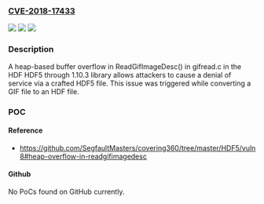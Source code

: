 ### [CVE-2018-17433](https://cve.mitre.org/cgi-bin/cvename.cgi?name=CVE-2018-17433)
![](https://img.shields.io/static/v1?label=Product&message=n%2Fa&color=blue)
![](https://img.shields.io/static/v1?label=Version&message=n%2Fa&color=blue)
![](https://img.shields.io/static/v1?label=Vulnerability&message=n%2Fa&color=brighgreen)

### Description

A heap-based buffer overflow in ReadGifImageDesc() in gifread.c in the HDF HDF5 through 1.10.3 library allows attackers to cause a denial of service via a crafted HDF5 file. This issue was triggered while converting a GIF file to an HDF file.

### POC

#### Reference
- https://github.com/SegfaultMasters/covering360/tree/master/HDF5/vuln8#heap-overflow-in-readgifimagedesc

#### Github
No PoCs found on GitHub currently.

